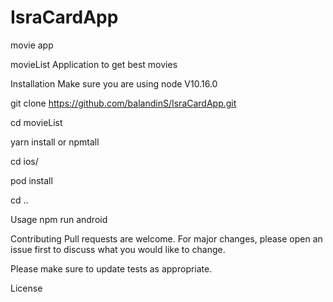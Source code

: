 # IsraCardApp
movie app

movieList
Application to get best movies

Installation
Make sure you are using node V10.16.0

git clone https://github.com/balandinS/IsraCardApp.git

cd movieList

yarn install or npmtall

cd ios/

pod install

cd ..

Usage
npm run android

Contributing
Pull requests are welcome. For major changes, please open an issue first to discuss what you would like to change.

Please make sure to update tests as appropriate.

License
